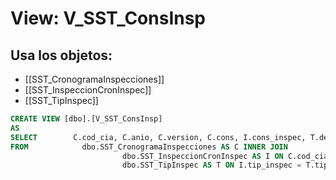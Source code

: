 # View: V_SST_ConsInsp

## Usa los objetos:
- [[SST_CronogramaInspecciones]]
- [[SST_InspeccionCronInspec]]
- [[SST_TipInspec]]

```sql
CREATE VIEW [dbo].[V_SST_ConsInsp]
AS
SELECT        C.cod_cia, C.anio, C.version, C.cons, I.cons_inspec, T.des_inspec
FROM            dbo.SST_CronogramaInspecciones AS C INNER JOIN
                         dbo.SST_InspeccionCronInspec AS I ON C.cod_cia = I.cod_cia AND C.anio = I.anio AND C.version = I.version AND C.cons = I.cons INNER JOIN
                         dbo.SST_TipInspec AS T ON I.tip_inspec = T.tip_inspec;
```
